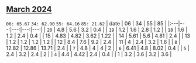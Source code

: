 ## [March 2024](2024-03.csv)

`06: 65.67` `34: 62.90` `55: 64.16` `85: 21.62` 
| date | 06 | 34 | 55 | 85 |
|:---|---:|---:|---:|---:|
| `20` | 4.8 | 5.6 | 3.2 | 0.4 <tr></tr>|
| `19` | 1.2 | 1.6 | 2.8 | 1.2 <tr></tr>|
| `18` | 1.6 | 1.2 | 2.4 | 0.4 <tr></tr>|
| 15 | 4.83 | 4.82 | 3.62 | 1.22 <tr></tr>|
| 14 | 5.61 | 5.6 | 4.81 | 2.4 <tr></tr>|
| 13 | 1.2 | 1.2 | 1.2 | 1.2 <tr></tr>|
| 12 | 8.4 | 7.6 | 9.2 | 2.4 <tr></tr>|
| 11 | 4 | 2.4 | 3.2 | 1.6 <tr></tr>|
| `8` | 12.82 | 12.86 | 13.71 | 2.4 <tr></tr>|
| `7` | 4.8 | 4 | 4 | 2 <tr></tr>|
| `6` | 6.41 | 4.8 | 8.02 | 0.4 <tr></tr>|
| `5` | 2.4 | 3.2 | 2.4 | 2 <tr></tr>|
| `4` | 4.4 | 4.42 | 2.4 | 0.4 <tr></tr>|
| 1 | 3.2 | 3.6 | 3.2 | 3.6 <tr></tr>|
